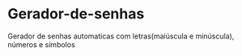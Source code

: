 # Gerador-de-senhas
 Gerador de senhas automaticas com letras(maiúscula e minúscula), números e símbolos
